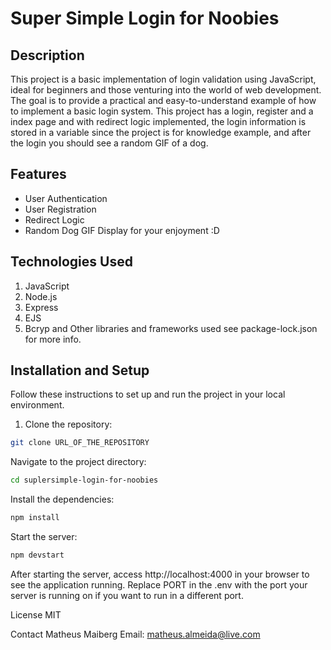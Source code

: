 # Super Simple Login for Noobies

## Description
This project is a basic implementation of login validation using JavaScript, ideal for beginners and those venturing into the world of web development. The goal is to provide a practical and easy-to-understand example of how to implement a basic login system. This project has a login, register and a index page and with redirect logic implemented, the login information is stored in a variable since the project is for knowledge example, and after the login you should see a random GIF of a dog.

## Features
- User Authentication
- User Registration
- Redirect Logic
- Random Dog GIF Display for your enjoyment :D

## Technologies Used
1. JavaScript
2. Node.js
3. Express
4. EJS
5. Bcryp and Other libraries and frameworks used see package-lock.json for more info.

## Installation and Setup
Follow these instructions to set up and run the project in your local environment.

1. Clone the repository:
```bash
git clone URL_OF_THE_REPOSITORY
 ```

Navigate to the project directory:
```bash
cd suplersimple-login-for-noobies
```
Install the dependencies:
```bash
npm install
```

Start the server:
```bash
npm devstart
```

After starting the server, access http://localhost:4000 in your browser to see the application running. Replace PORT in the .env with the port your server is running on if you want to run in a different port.

License
MIT

Contact
Matheus Maiberg
Email: matheus.almeida@live.com


